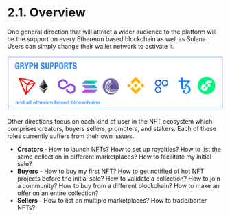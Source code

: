 # 2.1. Overview

One general direction that will attract a wider audience to the platform will be the support on every Ethereum based blockchain as well as Solana. Users can simply change their wallet network to activate it.

![](<../.gitbook/assets/image (15).png>)

Other directions focus on each kind of user in the NFT ecosystem which comprises creators, buyers sellers, promoters, and stakers. Each of these roles currently suffers from their own issues.

* **Creators -** How to launch NFTs? How to set up royalties? How to list the same collection in different marketplaces? How to facilitate my initial sale?
* **Buyers** - How to buy my first NFT? How to get notified of hot NFT projects before the initial sale? How to validate a collection? How to join a community? How to buy from a different blockchain? How to make an offer on an entire collection?
* **Sellers -** How to list on multiple marketplaces? How to trade/barter NFTs?




